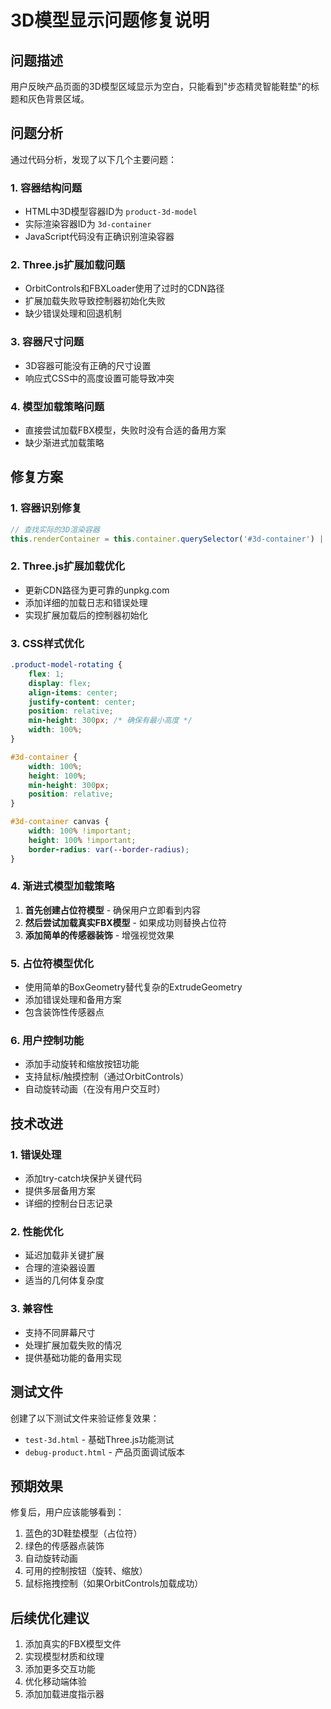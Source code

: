 # 3D模型显示问题修复说明

## 问题描述
用户反映产品页面的3D模型区域显示为空白，只能看到"步态精灵智能鞋垫"的标题和灰色背景区域。

## 问题分析
通过代码分析，发现了以下几个主要问题：

### 1. 容器结构问题
- HTML中3D模型容器ID为 `product-3d-model`
- 实际渲染容器ID为 `3d-container`
- JavaScript代码没有正确识别渲染容器

### 2. Three.js扩展加载问题
- OrbitControls和FBXLoader使用了过时的CDN路径
- 扩展加载失败导致控制器初始化失败
- 缺少错误处理和回退机制

### 3. 容器尺寸问题
- 3D容器可能没有正确的尺寸设置
- 响应式CSS中的高度设置可能导致冲突

### 4. 模型加载策略问题
- 直接尝试加载FBX模型，失败时没有合适的备用方案
- 缺少渐进式加载策略

## 修复方案

### 1. 容器识别修复
```javascript
// 查找实际的3D渲染容器
this.renderContainer = this.container.querySelector('#3d-container') || this.container;
```

### 2. Three.js扩展加载优化
- 更新CDN路径为更可靠的unpkg.com
- 添加详细的加载日志和错误处理
- 实现扩展加载后的控制器初始化

### 3. CSS样式优化
```css
.product-model-rotating {
    flex: 1;
    display: flex;
    align-items: center;
    justify-content: center;
    position: relative;
    min-height: 300px; /* 确保有最小高度 */
    width: 100%;
}

#3d-container {
    width: 100%;
    height: 100%;
    min-height: 300px;
    position: relative;
}

#3d-container canvas {
    width: 100% !important;
    height: 100% !important;
    border-radius: var(--border-radius);
}
```

### 4. 渐进式模型加载策略
1. **首先创建占位符模型** - 确保用户立即看到内容
2. **然后尝试加载真实FBX模型** - 如果成功则替换占位符
3. **添加简单的传感器装饰** - 增强视觉效果

### 5. 占位符模型优化
- 使用简单的BoxGeometry替代复杂的ExtrudeGeometry
- 添加错误处理和备用方案
- 包含装饰性传感器点

### 6. 用户控制功能
- 添加手动旋转和缩放按钮功能
- 支持鼠标/触摸控制（通过OrbitControls）
- 自动旋转动画（在没有用户交互时）

## 技术改进

### 1. 错误处理
- 添加try-catch块保护关键代码
- 提供多层备用方案
- 详细的控制台日志记录

### 2. 性能优化
- 延迟加载非关键扩展
- 合理的渲染器设置
- 适当的几何体复杂度

### 3. 兼容性
- 支持不同屏幕尺寸
- 处理扩展加载失败的情况
- 提供基础功能的备用实现

## 测试文件
创建了以下测试文件来验证修复效果：
- `test-3d.html` - 基础Three.js功能测试
- `debug-product.html` - 产品页面调试版本

## 预期效果
修复后，用户应该能够看到：
1. 蓝色的3D鞋垫模型（占位符）
2. 绿色的传感器点装饰
3. 自动旋转动画
4. 可用的控制按钮（旋转、缩放）
5. 鼠标拖拽控制（如果OrbitControls加载成功）

## 后续优化建议
1. 添加真实的FBX模型文件
2. 实现模型材质和纹理
3. 添加更多交互功能
4. 优化移动端体验
5. 添加加载进度指示器
